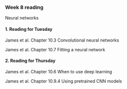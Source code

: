 ### Week 8 reading

Neural networks



#### 1. Reading for Tuesday

James et al. Chapter 10.3 Convolutional neural networks

James et al. Chapter 10.7 Fitting a neural network



#### 2. Reading for Thursday
James et al. Chapter 10.6 When to use deep learning

James et al. Chapter 10.9.4 Using pretrained CNN models
